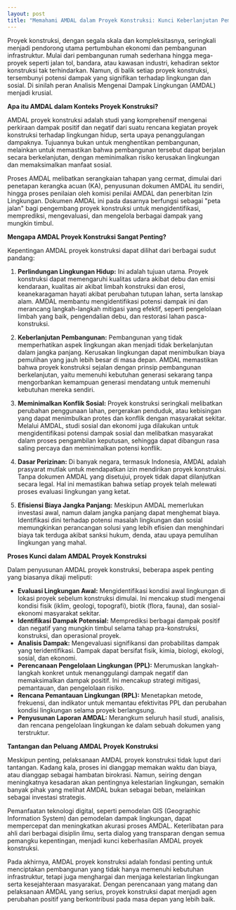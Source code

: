 ```yaml
---
layout: post
title: "Memahami AMDAL dalam Proyek Konstruksi: Kunci Keberlanjutan Pembangunan"
---
```


Proyek konstruksi, dengan segala skala dan kompleksitasnya, seringkali menjadi pendorong utama pertumbuhan ekonomi dan pembangunan infrastruktur. Mulai dari pembangunan rumah sederhana hingga mega-proyek seperti jalan tol, bandara, atau kawasan industri, kehadiran sektor konstruksi tak terhindarkan. Namun, di balik setiap proyek konstruksi, tersembunyi potensi dampak yang signifikan terhadap lingkungan dan sosial. Di sinilah peran Analisis Mengenai Dampak Lingkungan (AMDAL) menjadi krusial.

**Apa itu AMDAL dalam Konteks Proyek Konstruksi?**

AMDAL proyek konstruksi adalah studi yang komprehensif mengenai perkiraan dampak positif dan negatif dari suatu rencana kegiatan proyek konstruksi terhadap lingkungan hidup, serta upaya penanggulangan dampaknya. Tujuannya bukan untuk menghentikan pembangunan, melainkan untuk memastikan bahwa pembangunan tersebut dapat berjalan secara berkelanjutan, dengan meminimalkan risiko kerusakan lingkungan dan memaksimalkan manfaat sosial.

Proses AMDAL melibatkan serangkaian tahapan yang cermat, dimulai dari penetapan kerangka acuan (KA), penyusunan dokumen AMDAL itu sendiri, hingga proses penilaian oleh komisi penilai AMDAL dan penerbitan Izin Lingkungan. Dokumen AMDAL ini pada dasarnya berfungsi sebagai "peta jalan" bagi pengembang proyek konstruksi untuk mengidentifikasi, memprediksi, mengevaluasi, dan mengelola berbagai dampak yang mungkin timbul.

**Mengapa AMDAL Proyek Konstruksi Sangat Penting?**

Kepentingan AMDAL proyek konstruksi dapat dilihat dari berbagai sudut pandang:

1.  **Perlindungan Lingkungan Hidup:** Ini adalah tujuan utama. Proyek konstruksi dapat memengaruhi kualitas udara akibat debu dan emisi kendaraan, kualitas air akibat limbah konstruksi dan erosi, keanekaragaman hayati akibat perubahan tutupan lahan, serta lanskap alam. AMDAL membantu mengidentifikasi potensi dampak ini dan merancang langkah-langkah mitigasi yang efektif, seperti pengelolaan limbah yang baik, pengendalian debu, dan restorasi lahan pasca-konstruksi.

2.  **Keberlanjutan Pembangunan:** Pembangunan yang tidak memperhatikan aspek lingkungan akan menjadi tidak berkelanjutan dalam jangka panjang. Kerusakan lingkungan dapat menimbulkan biaya pemulihan yang jauh lebih besar di masa depan. AMDAL memastikan bahwa proyek konstruksi sejalan dengan prinsip pembangunan berkelanjutan, yaitu memenuhi kebutuhan generasi sekarang tanpa mengorbankan kemampuan generasi mendatang untuk memenuhi kebutuhan mereka sendiri.

3.  **Meminimalkan Konflik Sosial:** Proyek konstruksi seringkali melibatkan perubahan penggunaan lahan, pergerakan penduduk, atau kebisingan yang dapat menimbulkan protes dan konflik dengan masyarakat sekitar. Melalui AMDAL, studi sosial dan ekonomi juga dilakukan untuk mengidentifikasi potensi dampak sosial dan melibatkan masyarakat dalam proses pengambilan keputusan, sehingga dapat dibangun rasa saling percaya dan meminimalkan potensi konflik.

4.  **Dasar Perizinan:** Di banyak negara, termasuk Indonesia, AMDAL adalah prasyarat mutlak untuk mendapatkan izin mendirikan proyek konstruksi. Tanpa dokumen AMDAL yang disetujui, proyek tidak dapat dilanjutkan secara legal. Hal ini memastikan bahwa setiap proyek telah melewati proses evaluasi lingkungan yang ketat.

5.  **Efisiensi Biaya Jangka Panjang:** Meskipun AMDAL memerlukan investasi awal, namun dalam jangka panjang dapat menghemat biaya. Identifikasi dini terhadap potensi masalah lingkungan dan sosial memungkinkan perancangan solusi yang lebih efisien dan menghindari biaya tak terduga akibat sanksi hukum, denda, atau upaya pemulihan lingkungan yang mahal.

**Proses Kunci dalam AMDAL Proyek Konstruksi**

Dalam penyusunan AMDAL proyek konstruksi, beberapa aspek penting yang biasanya dikaji meliputi:

*   **Evaluasi Lingkungan Awal:** Mengidentifikasi kondisi awal lingkungan di lokasi proyek sebelum konstruksi dimulai. Ini mencakup studi mengenai kondisi fisik (iklim, geologi, topografi), biotik (flora, fauna), dan sosial-ekonomi masyarakat sekitar.
*   **Identifikasi Dampak Potensial:** Memprediksi berbagai dampak positif dan negatif yang mungkin timbul selama tahap pra-konstruksi, konstruksi, dan operasional proyek.
*   **Analisis Dampak:** Mengevaluasi signifikansi dan probabilitas dampak yang teridentifikasi. Dampak dapat bersifat fisik, kimia, biologi, ekologi, sosial, dan ekonomi.
*   **Perencanaan Pengelolaan Lingkungan (PPL):** Merumuskan langkah-langkah konkret untuk menanggulangi dampak negatif dan memaksimalkan dampak positif. Ini mencakup strategi mitigasi, pemantauan, dan pengelolaan risiko.
*   **Rencana Pemantauan Lingkungan (RPL):** Menetapkan metode, frekuensi, dan indikator untuk memantau efektivitas PPL dan perubahan kondisi lingkungan selama proyek berlangsung.
*   **Penyusunan Laporan AMDAL:** Merangkum seluruh hasil studi, analisis, dan rencana pengelolaan lingkungan ke dalam sebuah dokumen yang terstruktur.

**Tantangan dan Peluang AMDAL Proyek Konstruksi**

Meskipun penting, pelaksanaan AMDAL proyek konstruksi tidak luput dari tantangan. Kadang kala, proses ini dianggap memakan waktu dan biaya, atau dianggap sebagai hambatan birokrasi. Namun, seiring dengan meningkatnya kesadaran akan pentingnya kelestarian lingkungan, semakin banyak pihak yang melihat AMDAL bukan sebagai beban, melainkan sebagai investasi strategis.

Pemanfaatan teknologi digital, seperti pemodelan GIS (Geographic Information System) dan pemodelan dampak lingkungan, dapat mempercepat dan meningkatkan akurasi proses AMDAL. Keterlibatan para ahli dari berbagai disiplin ilmu, serta dialog yang transparan dengan semua pemangku kepentingan, menjadi kunci keberhasilan AMDAL proyek konstruksi.

Pada akhirnya, AMDAL proyek konstruksi adalah fondasi penting untuk menciptakan pembangunan yang tidak hanya memenuhi kebutuhan infrastruktur, tetapi juga menghargai dan menjaga kelestarian lingkungan serta kesejahteraan masyarakat. Dengan perencanaan yang matang dan pelaksanaan AMDAL yang serius, proyek konstruksi dapat menjadi agen perubahan positif yang berkontribusi pada masa depan yang lebih baik.
